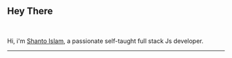 <h2 >Hey There</h2> 

<br />

Hi, i'm [Shanto Islam](), a passionate self-taught full stack Js developer. 
<hr>
